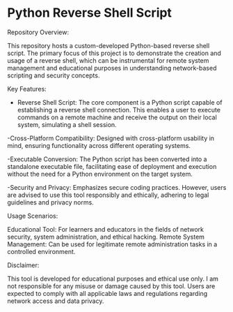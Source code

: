 # Python Reverse Shell Script
Repository Overview:

This repository hosts a custom-developed Python-based reverse shell script. The primary focus of this project is to demonstrate the creation and usage of a reverse shell, which can be instrumental for remote system management and educational purposes in understanding network-based scripting and security concepts.

Key Features:

- Reverse Shell Script: The core component is a Python script capable of establishing a reverse shell connection. This enables a user to execute commands on a remote 
  machine and receive the output on their local system, simulating a shell session.

-Cross-Platform Compatibility: Designed with cross-platform usability in mind, ensuring functionality across different operating systems.

-Executable Conversion: The Python script has been converted into a standalone executable file, facilitating ease of deployment and execution without the need for a 
 Python environment on the target system.

-Security and Privacy: Emphasizes secure coding practices. However, users are advised to use this tool responsibly and ethically, adhering to legal guidelines and 
 privacy norms.

Usage Scenarios:

Educational Tool: For learners and educators in the fields of network security, system administration, and ethical hacking.
Remote System Management: Can be used for legitimate remote administration tasks in a controlled environment.

Disclaimer:

This tool is developed for educational purposes and ethical use only. I am not responsible for any misuse or damage caused by this tool. Users are expected to comply with all applicable laws and regulations regarding network access and data privacy.

